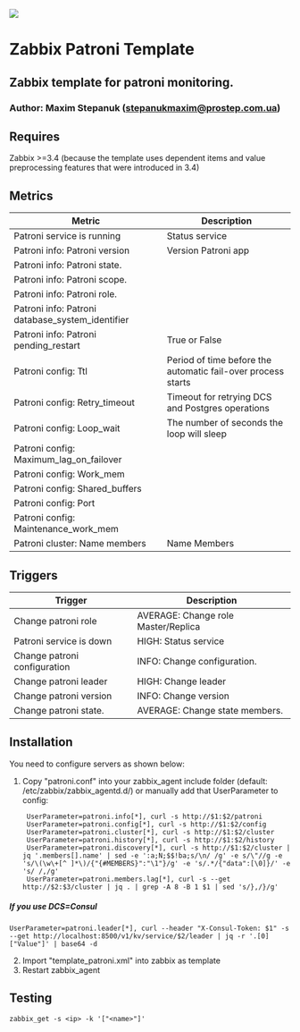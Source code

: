 ![](https://upload.wikimedia.org/wikipedia/commons/b/bf/Zabbix_logo.png)

# Zabbix Patroni Template

## Zabbix template for patroni monitoring.

### Author: Maxim Stepanuk (stepanukmaxim@prostep.com.ua)

## Requires

Zabbix >=3.4 (because the template uses dependent items and value preprocessing features that were introduced in 3.4)

## Metrics
| Metric                                           | Description                                                  |
|--------------------------------------------------|--------------------------------------------------------------|
| Patroni service is running                       | Status service                                               |
| Patroni info: Patroni version                    | Version Patroni app                                          |
| Patroni info: Patroni state.                     |                                                              |
| Patroni info: Patroni scope.                     |                                                              |
| Patroni info: Patroni role.                      |                                                              |
| Patroni info: Patroni database_system_identifier |                                                              |
| Patroni info: Patroni pending_restart            | True or False                                                |
| Patroni config: Ttl                              | Period of time before the automatic fail-over process starts |
| Patroni config: Retry_timeout                    | Timeout for retrying DCS and Postgres operations             |
| Patroni config: Loop_wait                        | The number of seconds the loop will sleep                    |
| Patroni config: Maximum_lag_on_failover          |                                                              |
| Patroni config: Work_mem                         |                                                              |
| Patroni config: Shared_buffers                   |                                                              |
| Patroni config: Port                             |                                                              |
| Patroni config: Maintenance_work_mem             |                                                              |
| Patroni cluster: Name members                    | Name Members                                                 |

## Triggers
|     Trigger                  |  Description                         |
|------------------------------|--------------------------------------|
| Change patroni role          | AVERAGE: Change role Master/Replica  |
| Patroni service is down      | HIGH: Status service                 |
| Change patroni configuration | INFO: Change configuration.          |
| Change patroni leader        | HIGH: Change leader                  |
| Change patroni version       | INFO: Change version                 |
| Change patroni state.        | AVERAGE: Change state members.       |

## Installation

You need to configure servers as shown below:

1. Copy "patroni.conf" into your zabbix_agent include folder (default: /etc/zabbix/zabbix_agentd.d/) or manually add that UserParameter to config:
 

        UserParameter=patroni.info[*], curl -s http://$1:$2/patroni
        UserParameter=patroni.config[*], curl -s http://$1:$2/config
        UserParameter=patroni.cluster[*], curl -s http://$1:$2/cluster
        UserParameter=patroni.history[*], curl -s http://$1:$2/history
        UserParameter=patroni.discovery[*], curl -s http://$1:$2/cluster | jq '.members[].name' | sed -e ':a;N;$$!ba;s/\n/ /g' -e s/\"//g -e 's/\(\w\+[^ ]*\)/{"{#MEMBERS}":"\1"}/g' -e 's/.*/{"data":[\0]}/' -e 's/ /,/g'
        UserParameter=patroni.members.lag[*], curl -s --get http://$2:$3/cluster | jq . | grep -A 8 -B 1 $1 | sed 's/},/}/g'

##### If you use DCS=Consul
    UserParameter=patroni.leader[*], curl --header "X-Consul-Token: $1" -s --get http://localhost:8500/v1/kv/service/$2/leader | jq -r '.[0]["Value"]' | base64 -d

2. Import "template_patroni.xml" into zabbix as template
3. Restart zabbix_agent

## Testing
  
    zabbix_get -s <ip> -k '["<name>"]'

